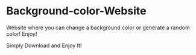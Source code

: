 # Background-color-Website
Website where you can change a background color or generate a random color!
Enjoy!

Simply Download and Enjoy It!

